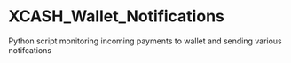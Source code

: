 # XCASH_Wallet_Notifications
Python script monitoring incoming payments to wallet and sending various notifcations
